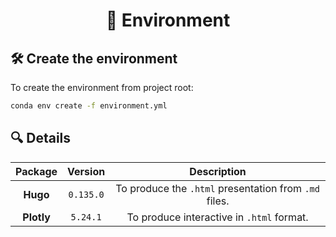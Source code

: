 <div align="center">

# 🍂 Environment

</div>

## 🛠 Create the environment

To create the environment from project root:

```bash
conda env create -f environment.yml
```

## 🔍 Details

| **Package** | **Version** |                    **Description**                    |
| :---------: | :---------: | :---------------------------------------------------: |
|  **Hugo**   |  `0.135.0`  | To produce the `.html` presentation from `.md` files. |
| **Plotly**  |  `5.24.1`   |       To produce interactive in `.html` format.       |
